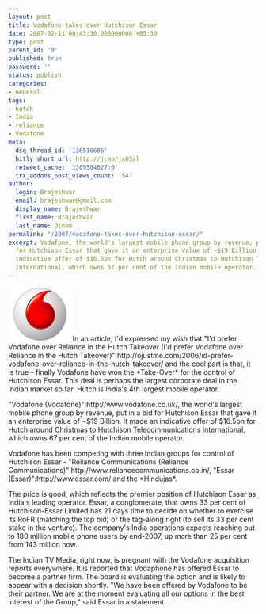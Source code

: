 ```yaml
---
layout: post
title: Vodafone takes over Hutchison Essar
date: 2007-02-11 00:43:30.000000000 +05:30
type: post
parent_id: '0'
published: true
password: ''
status: publish
categories:
- General
tags:
- hutch
- India
- reliance
- Vodafone
meta:
  dsq_thread_id: '136516686'
  bitly_short_url: http://j.mp/jxOSal
  retweet_cache: '1309584627:0'
  trx_addons_post_views_count: '54'
author:
  login: Brajeshwar
  email: brajeshwar@gmail.com
  display_name: Brajeshwar
  first_name: Brajeshwar
  last_name: Oinam
permalink: "/2007/vodafone-takes-over-hutchison-essar/"
excerpt: Vodafone, the world's largest mobile phone group by revenue, put in a bid
  for Hutchison Essar that gave it an enterprise value of ~$19 Billion. It made an
  indicative offer of $16.5bn for Hutch around Christmas to Hutchison Telecommunications
  International, which owns 67 per cent of the Indian mobile operator.
---
```

<p><img style="border: 0 none;" src="/static/2007/02/vodafone.gif" alt="Vodafone" />In an article, I'd expressed my wish that "I'd prefer Vodafone over Reliance in the Hutch Takeover (I'd prefer Vodafone over Reliance in the Hutch Takeover)":http://ojustme.com/2006/id-prefer-vodafone-over-reliance-in-the-hutch-takeover/ and the cool part is that, it is true - finally Vodafone have won the *Take-Over* for the control of Hutchison Essar. This deal is perhaps the largest corporate deal in the Indian market so far. Hutch is India's 4th largest mobile operator. </p>

<p>"Vodafone (Vodafone)":http://www.vodafone.co.uk/, the world's largest mobile phone group by revenue, put in a bid for Hutchison Essar that gave it an enterprise value of ~$19 Billion. It made an indicative offer of $16.5bn for Hutch around Christmas to Hutchison Telecommunications International, which owns 67 per cent of the Indian mobile operator.</p>
<p>Vodafone has been competing with three Indian groups for control of Hutchison Essar - "Reliance Communications (Reliance Communications)":http://www.reliancecommunications.co.in/, "Essar (Essar)":http://www.essar.com/ and the *Hindujas*.</p>
<p>The price is good, which reflects the premier position of Hutchison Essar as India's leading operator. Essar, a conglomerate, that owns 33 per cent of Hutchison-Essar Limited has 21 days time to decide on whether to exercise its RoFR (matching the top bid) or the tag-along right (to sell its 33 per cent stake in the venture). The company's India operations expects reaching out to 180 million mobile phone users by end-2007, up more than 25 per cent from 143 million now.</p>
<p>The Indian TV Media, right now, is pregnant with the Vodafone acquisition reports everywhere. It is reported that Vodaphone has offered Essar to become a partner firm. The board is evaluating the option and is likely to appear with a decision shortly. "We have been offered by Vodafone to be their partner. We are at the moment evaluating all our options in the best interest of the Group," said Essar in a statement.</p>
